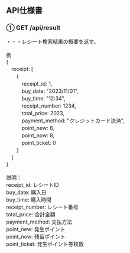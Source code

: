 ## API仕様書

### ① GET /api/result
・・・レシート検索結果の概要を返す。
<br><br>
例<br>
{<br>
　receipt: [<br>
　　{<br>
　　　receipt_id: 1,<br>
　　　buy_date: "2023/11/01",<br>
　　　buy_time: "12:34",<br>
　　　receipt_number: 1234,<br>
　　　total_price: 2023,<br>
　　　payment_method: "クレジットカード決済",<br>
　　　point_new: 8,<br>
　　　point_now: 8,<br>
　　　point_ticket: 0<br>
　　}<br>
　]<br>
}<br>
<br>
説明：<br>
receipt_id: レシートID<br>
buy_date: 購入日<br>
buy_time: 購入時間<br>
receipt_number: レシート番号<br>
total_price: 合計金額<br>
payment_method: 支払方法<br>
point_new: 発生ポイント<br>
point_now: 残留ポイント<br>
point_ticket: 発生ポイント券枚数<br>